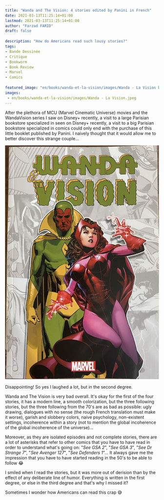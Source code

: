 ```yaml
---
title: "Wanda and The Vision: 4 stories edited by Panini in French"
date: 2021-03-13T11:25:14+01:00
lastmod: 2021-03-13T11:25:14+01:00
author: "Farzad FARID"
draft: false

description: "How do Americans read such lousy stories?"
tags:
- Bande Dessinée
- Critique
- Bookworm
- Book Review
- Marvel
- Comics

featured_image: "en/books/wanda-et-la-vision/images/Wanda - La Vision bandeau.jpeg"
images:
 - en/books/wanda-et-la-vision/images/Wanda - La Vision.jpeg
---
```


After the plethora of MCU (Marvel Cinematic Universe) movies and the WandaVision series I saw on Disney+ recently, a visit to a large Parisian bookstore specialized in
seen on Disney+ recently, a visit to a big Parisian bookstore specialized in comics
could only end with the purchase of this little booklet published by Panini.
I naively thought that it would allow me to better discover this strange couple...

![image](images/Wanda%20-%20La%20Vision.jpeg#layoutFillWidth)

Disappointing! So yes I laughed a lot, but in the second degree.

Wanda and The Vision is very bad overall. It's okay for the first of the four stories, 
it has a modern line, a smooth colorization, but the three following
stories, but the three following
from the 70's are as bad as possible: ugly drawing, dialogues with no sense
(the rough French translation must make it worse), garish and slobbery colors, 
naive
psychology, non-existent settings, incoherence within a story (not to mention the global incoherence of the global incoherence of the universe)...

Moreover, as they are isolated episodes and not complete stories, there are a lot of 
asterisks that refer to other comics that you have to have read in order to understand 
what's going on: "*See GSA 2*", "*See GSA 3*", "*See Dr Strange 7*", "*See Avenger 127*", 
"*See Defenders 1*"... It always gave me the impression that you have to have started 
reading in the 50's to be able to follow 😂

I smiled when I read the stories, but it was more out of derision than by the effect of any 
deliberate line of humor. Everything is written in the first degree, or else in the
third degree and that's why I missed it?

Sometimes I wonder how Americans can read this crap 😅
